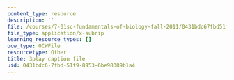 ```yaml
---
content_type: resource
description: ''
file: /courses/7-01sc-fundamentals-of-biology-fall-2011/0431bdc67fbd51f989536be98389b1a4_x_vlxGFrZLY.vtt
file_type: application/x-subrip
learning_resource_types: []
ocw_type: OCWFile
resourcetype: Other
title: 3play caption file
uid: 0431bdc6-7fbd-51f9-8953-6be98389b1a4
---
```

